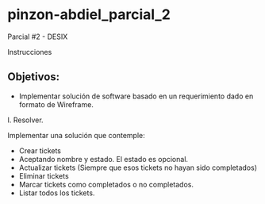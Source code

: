 # pinzon-abdiel_parcial_2
Parcial #2 - DESIX

Instrucciones
## Objetivos:
* Implementar solución de software basado en un requerimiento dado en formato de Wireframe.

I. Resolver. 

Implementar una solución que contemple:
* Crear tickets
* Aceptando nombre y estado. El estado es opcional.
* Actualizar tickets (Siempre que esos tickets no hayan sido completados)
* Eliminar tickets
* Marcar tickets como completados o no completados.
* Listar todos los tickets.
